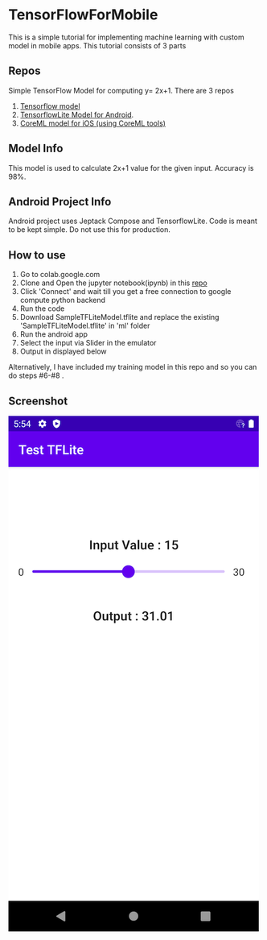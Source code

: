 # TensorFlowForMobile

This is a simple tutorial for implementing machine learning with custom model in mobile apps. This tutorial consists of 3 parts


## Repos
  Simple TensorFlow Model for computing y= 2x+1. There are 3 repos
  
1. [Tensorflow model](https://github.com/Mahabali/TensorFlowForMobile)
2. [TensorflowLite Model for Android](https://github.com/Mahabali/TFLiteAndroidSample). 
3. [CoreML model for iOS (using CoreML tools)](https://github.com/Mahabali/CoreMLSampleiOS)

## Model Info

This model is used to calculate 2x+1 value for the given input. Accuracy is 98%.


## Android Project Info
Android project uses Jeptack Compose and TensorflowLite. Code is meant to be kept simple. Do not use this for production.

## How to use

1. Go to colab.google.com
2. Clone and Open the jupyter notebook(ipynb) in this [repo](https://github.com/Mahabali/TensorFlowForMobile)
3. Click 'Connect' and wait till you get a free connection to google compute python backend
4. Run the code
5. Download SampleTFLiteModel.tflite and replace the existing 'SampleTFLiteModel.tflite' in 'ml' folder
6. Run the android app
7. Select the input via Slider in the emulator
8. Output in displayed below

Alternatively, I have included my training model in this repo and so you can do steps #6-#8 .

## Screenshot
![Screenshot](https://github.com/Mahabali/TFLiteAndroidSample/blob/main/Screenshot.png)
